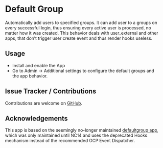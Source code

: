 # Default Group
Automatically add users to specified groups. It can add user to a groups on every successful login, thus ensuring every active user is processed, no matter how it was created. This behavior deals with user_external and other apps, that don’t trigger user create event and thus render hooks useless.

## Usage

* Install and enable the App
* Go to Admin -> Additional settings to configure the default groups and the app behavior.

## Issue Tracker / Contributions

Contributions are welcome on [GitHub](https://github.com/stjosh/nextcloud_defaultgroups/issues).

## Acknowledgements

This app is based on the seemingly no-longer maintained [defaultgroup app](https://github.com/bodangren/defaultgroup), which was only maintained until NC14 and uses the deprecated Hooks mechanism instead of the recommended OCP Event Dispatcher.